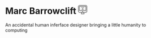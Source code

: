 Marc Barrowclift ![](Images/Favicons/favicon-28x28.jpg)
=======================================================

An accidental human inferface designer bringing a little humanity to computing